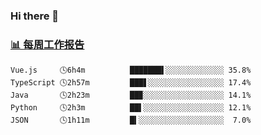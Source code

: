 ### Hi there 👋

<!-- waka-box start -->
### <a href="https://gist.github.com/b3f90cfdb958d2401b019f821c34c859" target="_blank">📊 每周工作报告</a>
```text
Vue.js     🕓6h4m          ███████▌░░░░░░░░░░░░░ 35.8%
TypeScript 🕓2h57m         ███▋░░░░░░░░░░░░░░░░░ 17.4%
Java       🕓2h23m         ██▉░░░░░░░░░░░░░░░░░░ 14.1%
Python     🕓2h3m          ██▌░░░░░░░░░░░░░░░░░░ 12.1%
JSON       🕓1h11m         █▍░░░░░░░░░░░░░░░░░░░  7.0%
```
<!-- waka-box end -->

<!--
**yiningv/yiningv** is a ✨ _special_ ✨ repository because its `README.md` (this file) appears on your GitHub profile.
Here are some ideas to get you started:
- 🔭 I’m currently working on ...
- 🌱 I’m currently learning ...
- 👯 I’m looking to collaborate on ...
- 🤔 I’m looking for help with ...
- 💬 Ask me about ...
- 📫 How to reach me: ...
- 😄 Pronouns: ...
- ⚡ Fun fact: ...
-->
